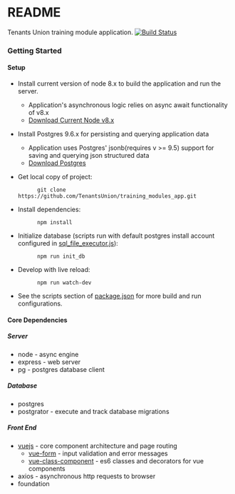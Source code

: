 # README #

Tenants Union training module application. 
[![Build Status](https://travis-ci.org/TenantsUnion/training_modules_app.svg?branch=master)](https://travis-ci.org/TenantsUnion/training_modules_app)

### Getting Started

#### Setup

* Install current version of node 8.x to build the application and run the server.
    * Application's asynchronous logic relies on async await functionality of v8.x
    * [Download Current Node v8.x](https://nodejs.org/en/download/current/)
* Install Postgres 9.6.x for persisting and querying application data
    * Application uses Postgres' jsonb(requires v >= 9.5) support for saving
        and querying json structured data
    * [Download Postgres](https://www.postgresql.org/download/)
* Get local copy of project: 

            git clone https://github.com/TenantsUnion/training_modules_app.git
* Install dependencies:

            npm install
* Initialize database
(scripts run with default postgres install account configured in [sql\_file\_executor.js](./bin/sql_file_executor.js)):

            npm run init_db
* Develop with live reload:

            npm run watch-dev
* See the scripts section of [package.json](./package.json) for more build and run configurations.

 
#### Core Dependencies

##### Server
* node - async engine
* express - web server
* pg - postgres database client
##### Database
* postgres
* postgrator - execute and track database migrations
##### Front End
* [vuejs](https://vuejs.org/) - core component architecture and page routing
    * [vue-form](https://www.npmjs.com/package/vue-form) - input validation and error messages
    * [vue-class-component](https://www.npmjs.com/package/vue-class-component) - es6 classes and decorators for vue components
* axios - asynchronous http requests to browser
* foundation

